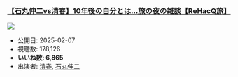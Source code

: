 ### [【石丸伸二vs清春】10年後の自分とは…旅の夜の雑談【ReHacQ旅】](https://www.youtube.com/watch?v=sT-2mKXHPm8)
[![](https://img.youtube.com/vi/sT-2mKXHPm8/sddefault.jpg)](https://www.youtube.com/watch?v=sT-2mKXHPm8)
-   公開日: 2025-02-07
-   視聴数: 178,126
-   **いいね数: 6,865**
-   出演者: [清春](/rehacq_fan/people/清春 "wikilink"), [石丸伸二](/rehacq_fan/people/石丸伸二 "wikilink")
